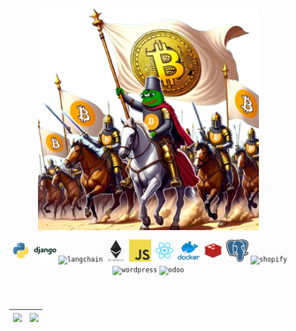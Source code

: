 <p align="center"><img width="400" height="400" src="./assets/pepe.png" /></p>

<p align="center">
  <code><img height="40" alt="python" src="https://raw.githubusercontent.com/github/explore/80688e429a7d4ef2fca1e82350fe8e3517d3494d/topics/python/python.png"></code>
  <code><img height="40" alt="django" src="https://raw.githubusercontent.com/github/explore/80688e429a7d4ef2fca1e82350fe8e3517d3494d/topics/django/django.png"></code>
  <code><img height="40" alt="langchain" src="https://framerusercontent.com/images/fiyH75YYr8PgRjfbVualMdYW8.png"></code>
  <code><img height="40" alt="solidity" src="https://raw.githubusercontent.com/github/explore/80688e429a7d4ef2fca1e82350fe8e3517d3494d/topics/ethereum/ethereum.png"></code>
  <code><img height="40" alt="javascript" src="https://raw.githubusercontent.com/github/explore/80688e429a7d4ef2fca1e82350fe8e3517d3494d/topics/javascript/javascript.png"></code>
  <code><img height="40" alt="react" src="https://raw.githubusercontent.com/github/explore/80688e429a7d4ef2fca1e82350fe8e3517d3494d/topics/react/react.png"></code>
  <code><img height="40" alt="docker" src="https://raw.githubusercontent.com/github/explore/80688e429a7d4ef2fca1e82350fe8e3517d3494d/topics/docker/docker.png"></code>
  <code><img height="40" alt="redis" src="https://raw.githubusercontent.com/github/explore/80688e429a7d4ef2fca1e82350fe8e3517d3494d/topics/redis/redis.png"></code>
  <code><img height="40" alt="postgresql" src="https://raw.githubusercontent.com/github/explore/80688e429a7d4ef2fca1e82350fe8e3517d3494d/topics/postgresql/postgresql.png"></code>
  <code><img height="40" alt="shopify" src="https://cdn3.iconfinder.com/data/icons/social-media-2068/64/_shopping-512.png"></code>
  <code><img height="40" alt="wordpress" src="https://upload.wikimedia.org/wikipedia/commons/thumb/9/98/WordPress_blue_logo.svg/1024px-WordPress_blue_logo.svg.png"></code>
  <code><img height="40" alt="odoo" src="https://w7.pngwing.com/pngs/862/702/png-transparent-code-development-logo-odoo-logos-icon.png"></code>
</p>

<br />
<br />

|<img align="center" src="https://github-readme-stats-eta-flax-90.vercel.app/api?username=FlorianMgs&show_icons=true&include_all_commits=true&theme=transparent&hide_border=true" /> | <img align="center" src="https://github-readme-stats-eta-flax-90.vercel.app/api/top-langs/?username=FlorianMgs&layout=compact&theme=transparent&hide_border=true" /> |
| ------------- | ------------- |
